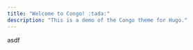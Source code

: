 ```yaml
---
title: "Welcome to Congo! :tada:"
description: "This is a demo of the Congo theme for Hugo."
---
```


asdf